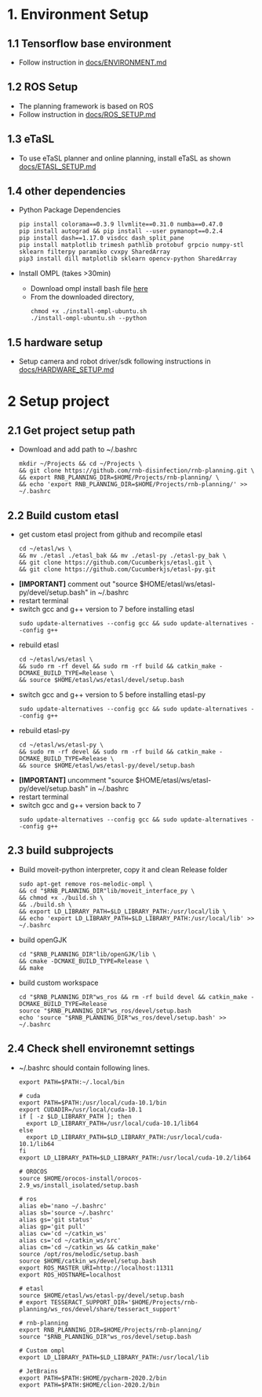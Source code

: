 # 1. Environment Setup  

## 1.1 Tensorflow base environment  
* Follow instruction in [docs/ENVIRONMENT.md](docs/ENVIRONMENT.md)    
   
## 1.2 ROS Setup  
* The planning framework is based on ROS  
* Follow instruction in [docs/ROS_SETUP.md](docs/ROS_SETUP.md)  

## 1.3 eTaSL  
* To use eTaSL planner and online planning, install eTaSL as shown [docs/ETASL_SETUP.md](docs/ETASL_SETUP.md)  
 
## 1.4 other dependencies    
* Python Package Dependencies  
  ```
  pip install colorama==0.3.9 llvmlite==0.31.0 numba==0.47.0
  pip install autograd && pip install --user pymanopt==0.2.4
  pip install dash==1.17.0 visdcc dash_split_pane
  pip install matplotlib trimesh pathlib protobuf grpcio numpy-stl sklearn filterpy paramiko cvxpy SharedArray  
  pip3 install dill matplotlib sklearn opencv-python SharedArray  
  ```
  
* Install OMPL (takes >30min)
    * Download ompl install bash file [here](third-party/ompl/install-ompl-ubuntu.sh)
    * From the downloaded directory, 
        ```
        chmod +x ./install-ompl-ubuntu.sh
        ./install-ompl-ubuntu.sh --python
        ```
  
## 1.5 hardware setup
* Setup camera and robot driver/sdk following instructions in [docs/HARDWARE_SETUP.md](docs/HARDWARE_SETUP.md) 
  
# 2 Setup project  
## 2.1 Get project setup path  
* Download and add path to ~/.bashrc    
  ```
  mkdir ~/Projects && cd ~/Projects \
  && git clone https://github.com/rnb-disinfection/rnb-planning.git \
  && export RNB_PLANNING_DIR=$HOME/Projects/rnb-planning/ \
  && echo 'export RNB_PLANNING_DIR=$HOME/Projects/rnb-planning/' >> ~/.bashrc
  ```
  
## 2.2 Build custom etasl
* get custom etasl project from github and recompile etasl  
    ```
    cd ~/etasl/ws \
    && mv ./etasl ./etasl_bak && mv ./etasl-py ./etasl-py_bak \
    && git clone https://github.com/Cucumberkjs/etasl.git \
    && git clone https://github.com/Cucumberkjs/etasl-py.git
    ```
* **[IMPORTANT]** comment out "source $HOME/etasl/ws/etasl-py/devel/setup.bash" in ~/.bashrc
* restart terminal  
* switch gcc and g++ version to 7 before installing etasl
    ```
    sudo update-alternatives --config gcc && sudo update-alternatives --config g++  
    ```
* rebuild etasl 
    ```
    cd ~/etasl/ws/etasl \
    && sudo rm -rf devel && sudo rm -rf build && catkin_make -DCMAKE_BUILD_TYPE=Release \
    && source $HOME/etasl/ws/etasl/devel/setup.bash   
    ```
* switch gcc and g++ version to 5 before installing etasl-py
    ```
    sudo update-alternatives --config gcc && sudo update-alternatives --config g++  
    ```
* rebuild etasl-py 
    ```
    cd ~/etasl/ws/etasl-py \
    && sudo rm -rf devel && sudo rm -rf build && catkin_make -DCMAKE_BUILD_TYPE=Release \
    && source $HOME/etasl/ws/etasl-py/devel/setup.bash   
    ```
* **[IMPORTANT]** uncomment "source $HOME/etasl/ws/etasl-py/devel/setup.bash" in ~/.bashrc
* restart terminal  
* switch gcc and g++ version back to 7
    ```
    sudo update-alternatives --config gcc && sudo update-alternatives --config g++  
    ```
  
## 2.3 build subprojects
* Build moveit-python interpreter, copy it and clean Release folder  
    ```
    sudo apt-get remove ros-melodic-ompl \
    && cd "$RNB_PLANNING_DIR"lib/moveit_interface_py \
    && chmod +x ./build.sh \
    && ./build.sh \
    && export LD_LIBRARY_PATH=$LD_LIBRARY_PATH:/usr/local/lib \
    && echo 'export LD_LIBRARY_PATH=$LD_LIBRARY_PATH:/usr/local/lib' >> ~/.bashrc
    ```

* build openGJK
    ```
    cd "$RNB_PLANNING_DIR"lib/openGJK/lib \
    && cmake -DCMAKE_BUILD_TYPE=Release \
    && make
    ```
  
* build custom workspace  
    ```
    cd "$RNB_PLANNING_DIR"ws_ros && rm -rf build devel && catkin_make -DCMAKE_BUILD_TYPE=Release  
    source "$RNB_PLANNING_DIR"ws_ros/devel/setup.bash
    echo 'source "$RNB_PLANNING_DIR"ws_ros/devel/setup.bash' >> ~/.bashrc
    ```

## 2.4 Check shell environemnt settings
* ~/.bashrc should contain following lines.  
    ```
    export PATH=$PATH:~/.local/bin  
      
    # cuda  
    export PATH=$PATH:/usr/local/cuda-10.1/bin
    export CUDADIR=/usr/local/cuda-10.1
    if [ -z $LD_LIBRARY_PATH ]; then
      export LD_LIBRARY_PATH=/usr/local/cuda-10.1/lib64
    else
      export LD_LIBRARY_PATH=$LD_LIBRARY_PATH:/usr/local/cuda-10.1/lib64
    fi
    export LD_LIBRARY_PATH=$LD_LIBRARY_PATH:/usr/local/cuda-10.2/lib64
      
    # OROCOS  
    source $HOME/orocos-install/orocos-2.9_ws/install_isolated/setup.bash  
      
    # ros  
    alias eb='nano ~/.bashrc'  
    alias sb='source ~/.bashrc'  
    alias gs='git status'  
    alias gp='git pull'  
    alias cw='cd ~/catkin_ws'  
    alias cs='cd ~/catkin_ws/src'  
    alias cm='cd ~/catkin_ws && catkin_make'  
    source /opt/ros/melodic/setup.bash  
    source $HOME/catkin_ws/devel/setup.bash  
    export ROS_MASTER_URI=http://localhost:11311  
    export ROS_HOSTNAME=localhost  
      
    # etasl  
    source $HOME/etasl/ws/etasl-py/devel/setup.bash
    # export TESSERACT_SUPPORT_DIR='$HOME/Projects/rnb-planning/ws_ros/devel/share/tesseract_support'  
    
    # rnb-planning  
    export RNB_PLANNING_DIR=$HOME/Projects/rnb-planning/
    source "$RNB_PLANNING_DIR"ws_ros/devel/setup.bash
      
    # Custom ompl 
    export LD_LIBRARY_PATH=$LD_LIBRARY_PATH:/usr/local/lib
    
    # JetBrains  
    export PATH=$PATH:$HOME/pycharm-2020.2/bin  
    export PATH=$PATH:$HOME/clion-2020.2/bin  
    ```
